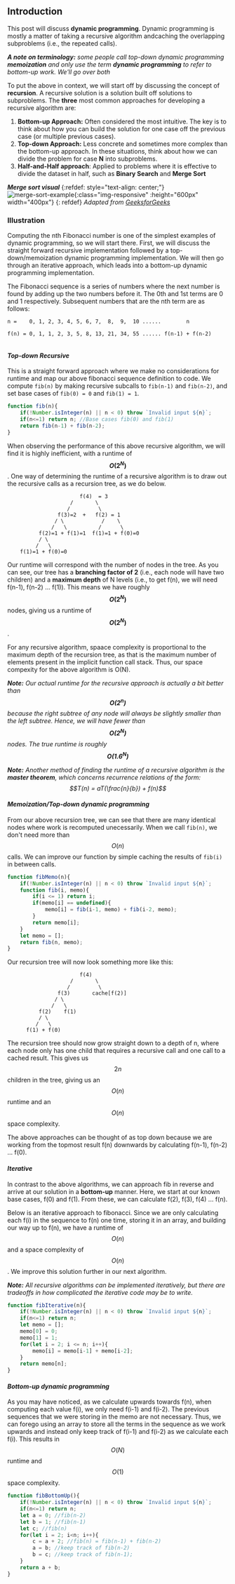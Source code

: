 ## Introduction ##

This post will discuss **dynamic programming**. Dynamic programming is mostly a
matter of taking a recursive algorithm andcaching the overlapping subproblems 
(i.e., the repeated calls).

_**A note on terminology:** some people call top-down dynamic programming 
**memoization** and only use the term **dynamic programming** to refer to 
bottom-up work. We'll go over both_

To put the above in context, we will start off by discussing the concept of 
**recursion**. A recursive solution is a solution built off solutions to 
subproblems. The **three** most common approaches for developing a recursive 
algorithm are:

1. **Bottom-up Approach:** Often considered the most intuitive. The key is to think
about how you can build the solution for one case off the previous case (or multiple 
previous cases).
2. **Top-down Approach:** Less concrete and sometimes more complex than the bottom-up approach.
In these situations, think about how we can divide the problem for case **N** into subproblems.
3. **Half-and-Half approach**: Applied to problems where it is effective to divide the
dataset in half, such as **Binary Search** and **Merge Sort**

_**Merge sort visual**_
{:refdef: style="text-align: center;"}
![merge-sort-example](/img/mergeSort.png){:class="img-responsive" :height="600px" width="400px"}
{: refdef}
_Adapted from [GeeksforGeeks](https://www.geeksforgeeks.org/wp-content/uploads/Merge-Sort-Tutorial.png)_

### Illustration ###
Computing the nth Fibonacci number is one of the simplest examples of dynamic programming, so we will 
start there. First, we will discuss the straight forward recursive implementation followed by a 
top-down/memoization dynamic programming implementation. We will then go through an iterative approach, which
leads into a bottom-up dynamic programming implementation.

The Fibonacci sequence is a series of numbers where the next number is found by adding up the two numbers before it.
The 0th and 1st terms are 0 and 1 respectively. Subsequent numbers that are the nth term are as follows:

```
n =    0, 1, 2, 3, 4, 5, 6, 7,  8,  9,  10 ......        n

f(n) = 0, 1, 1, 2, 3, 5, 8, 13, 21, 34, 55 ...... f(n-1) + f(n-2) 	
					
```


#### _Top-down Recursive_ ####

This is a straight forward approach where we make no considerations for runtime 
and map our above fibonacci sequence definition to code. We compute `fib(n)` by making
recursive subcalls to `fib(n-1)` and `fib(n-2)`, and set base cases of `fib(0) = 0` 
and `fib(1) = 1`.
```javascript
function fib(n){
	if(!Number.isInteger(n) || n < 0) throw `Invalid input ${n}`;
	if(n<=1) return n; //Base cases fib(0) and fib(1)
	return fib(n-1) + fib(n-2);
}

```
When observing the performance of this above recursive algorithm, we will find it
is highly inefficient, with a runtime of **$$O(2^N)$$**. One way of determining the 
runtime of a recursive algorithm is to draw out the recursive calls as a 
recursion tree, as we do below.

```
                       f(4)  = 3                                   
                    /       \                          
                   /         \                       
                f(3)=2  +   f(2) = 1                
               / \            /    \               
              /   \          /      \              
          f(2)=1 + f(1)=1  f(1)=1 + f(0)=0            
          / \                                 
         /   \                                
    f(1)=1 + f(0)=0            

```
Our runtime will correspond with the number of nodes in the tree. As you can see,
our tree has a **branching factor of 2** (i.e., each node will have two children) and
a **maximum depth** of N levels (i.e., to get f(n), we will need f(n-1), f(n-2) ... f(1)). 
This means we have roughly **$$O(2^N)$$** nodes, giving us a runtime of **$$O(2^N)$$**.

For any recursive algorithm, spaace complexity is proportional to the maximum depth of the
recursion tree, as that is the maximum number of elements present in the
implicit function call stack. Thus, our space compexity for the above algorithm is O(N).

_**Note:** Our actual runtime for the recursive approach is actually a bit better than
**$$O(2^n)$$** because the right subtree of any node will always be slightly smaller
than the left subtree. Hence, we will have fewer than **$$O(2^N)$$** nodes. The
true runtime is roughly **$$O(1.6^N)$$**_  

_**Note:** Another method of finding the runtime of a recursive algorithm is
the **master theorem**, which concerns recurrence relations of the form:
$$T(n) = aT(\frac{n}{b}) + f(n)$$_

#### _Memoization/Top-down dynamic programming_ ####

From our above recursion tree, we can see that there are many identical nodes where work is
recomputed unecessarily. When we call `fib(n)`, we don't need more than $$O(n)$$ calls. We can 
improve our function by simple caching the results of `fib(i)` in between calls.

```javascript
function fibMemo(n){
	if(!Number.isInteger(n) || n < 0) throw `Invalid input ${n}`;
	function fib(i, memo){
		if(i <= 1) return i;
		if(memo[i] == undefined){
			memo[i] = fib(i-1, memo) + fib(i-2, memo);
		}
		return memo[i];
	}
	let memo = [];
	return fib(n, memo);
}
```
Our recursion tree will now look something more like this:

```
                       f(4)                                   
                    /       \                          
                   /         \                       
                f(3)       cache[f(2)]                
               / \                        
              /   \                      
          f(2)    f(1)              
          / \                                 
         /   \                                
      f(1) + f(0)            

```
The recursion tree should now grow straight down to a depth of n, where each node only has one child 
that requires a recursive call and one call to a cached result. This gives us $$2n$$ children in the tree,
giving us an $$O(n)$$ runtime and an $$O(n)$$ space complexity.

The above approaches can be thought of as top down because we are working from the topmost result f(n) 
downwards by calculating f(n-1), f(n-2) ... f(0).

#### _Iterative_ ####
In contrast to the above algorithms, we can approach fib in reverse and arrive at our solution
in a **bottom-up** manner. Here, we start at our known base cases, f(0) and f(1). From these,
we can calculate f(2), f(3), f(4) ... f(n). 

Below is an iterative approach to fibonacci. Since we are only calculating each f(i) in the sequence
to f(n) one time, storing it in an array, and building our way up to f(n), we have a runtime of $$O(n)$$ and a space
complexity of $$O(n)$$. We improve this solution further in our next algorithm.

_**Note:** All recursive algorithms can be implemented iteratively, but there are tradeoffs in how
complicated the iterative code may be to write._

```javascript
function fibIterative(n){
	if(!Number.isInteger(n) || n < 0) throw `Invalid input ${n}`;
	if(n<=1) return n;
	let memo = [];
	memo[0] = 0;
	memo[1] = 1;
	for(let i = 2; i <= n; i++){
		memo[i] = memo[i-1] + memo[i-2];
	}
	return memo[n];
}
```
#### _Bottom-up dynamic programming_ ####
As you may have noticed, as we calculate upwards towards f(n), when computing each value
f(i), we only need f(i-1) and f(i-2).  The previous sequences that we were storing in the
memo are not necessary. Thus, we can forego using an array to store all the terms in the 
sequence as we work upwards and instead only keep track of f(i-1) and f(i-2) as we calculate 
each f(i). This results in $$O(N)$$ runtime and $$O(1)$$ space complexity.
 
```javascript
function fibBottomUp(){
	if(!Number.isInteger(n) || n < 0) throw `Invalid input ${n}`;
	if(n<=1) return n;
	let a = 0; //fib(n-2)
	let b = 1; //fib(n-1)
	let c; //fib(n)
	for(let i = 2; i<n; i++){
		c = a + 2; //fib(n) = fib(n-1) + fib(n-2)
		a = b; //keep track of fib(n-2)
		b = c; //keep track of fib(n-1);
	}
	return a + b;
}
```